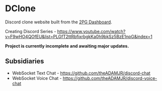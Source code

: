 # DClone
Discord clone website built from the [2PG Dashboard](https://github.com/theADAMJR/2PG-Dashboard).

Creating Discord Series - https://www.youtube.com/watch?v=F9wHO4QOfEU&list=PLGfT2ttRbfixrbgkKa0h9bkSz5BzE1npG&index=1

**Project is currently incomplete and awaiting major updates.**

## Subsidiaries
+ WebSocket Text Chat - https://github.com/theADAMJR/discord-chat
+ WebSocket Voice Chat - https://github.com/theADAMJR/discord-voice-chat
